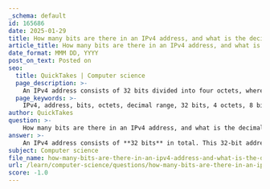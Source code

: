 ```yaml
---
_schema: default
id: 165686
date: 2025-01-29
title: How many bits are there in an IPv4 address, and what is the decimal range of each octet?
article_title: How many bits are there in an IPv4 address, and what is the decimal range of each octet?
date_format: MMM DD, YYYY
post_on_text: Posted on
seo:
  title: QuickTakes | Computer science
  page_description: >-
    An IPv4 address consists of 32 bits divided into four octets, where each octet contains 8 bits. The decimal range for each octet is from 0 to 255.
  page_keywords: >-
    IPv4, address, bits, octets, decimal range, 32 bits, 4 octets, 8 bits, 0 to 255
author: QuickTakes
question: >-
    How many bits are there in an IPv4 address, and what is the decimal range of each octet?
answer: >-
    An IPv4 address consists of **32 bits** in total. This 32-bit address is divided into **four octets**, with each octet containing **8 bits**. \n\nThe decimal range of each octet is from **0 to 255**. This is because an 8-bit binary number can represent values from $2^0$ (which is 1) to $2^8 - 1$ (which is 255), allowing for a total of 256 possible values (including 0).\n\nTo summarize:\n- Total bits in an IPv4 address: **32 bits**\n- Number of octets: **4**\n- Bits in each octet: **8 bits**\n- Decimal range of each octet: **0 to 255**
subject: Computer science
file_name: how-many-bits-are-there-in-an-ipv4-address-and-what-is-the-decimal-range-of-each-octet.md
url: /learn/computer-science/questions/how-many-bits-are-there-in-an-ipv4-address-and-what-is-the-decimal-range-of-each-octet
score: -1.0
---
```


&nbsp;